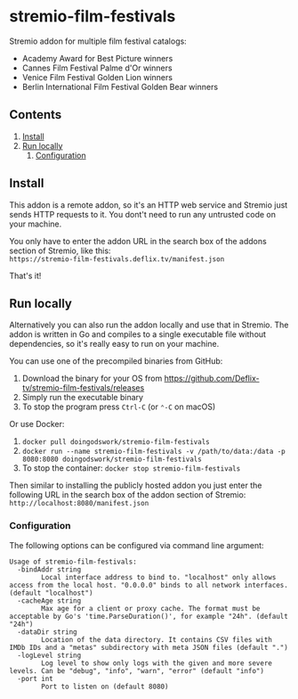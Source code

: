 stremio-film-festivals
==================

Stremio addon for multiple film festival catalogs:

- Academy Award for Best Picture winners
- Cannes Film Festival Palme d'Or winners
- Venice Film Festival Golden Lion winners
- Berlin International Film Festival Golden Bear winners

Contents
--------

1. [Install](#install)
2. [Run locally](#run-locally)
   1. [Configuration](#configuration)

Install
-------

This addon is a remote addon, so it's an HTTP web service and Stremio just sends HTTP requests to it. You dont't need to run any untrusted code on your machine.

You only have to enter the addon URL in the search box of the addons section of Stremio, like this:  
`https://stremio-film-festivals.deflix.tv/manifest.json`

That's it!

Run locally
-----------

Alternatively you can also run the addon locally and use that in Stremio. The addon is written in Go and compiles to a single executable file without dependencies, so it's really easy to run on your machine.

You can use one of the precompiled binaries from GitHub:

1. Download the binary for your OS from <https://github.com/Deflix-tv/stremio-film-festivals/releases>
2. Simply run the executable binary
3. To stop the program press `Ctrl-C` (or `⌃-C` on macOS)

Or use Docker:

1. `docker pull doingodswork/stremio-film-festivals`
2. `docker run --name stremio-film-festivals -v /path/to/data:/data -p 8080:8080 doingodswork/stremio-film-festivals`
3. To stop the container: `docker stop stremio-film-festivals`

Then similar to installing the publicly hosted addon you just enter the following URL in the search box of the addon section of Stremio:  
`http://localhost:8080/manifest.json`

### Configuration

The following options can be configured via command line argument:

```text
Usage of stremio-film-festivals:
  -bindAddr string
        Local interface address to bind to. "localhost" only allows access from the local host. "0.0.0.0" binds to all network interfaces. (default "localhost")
  -cacheAge string
        Max age for a client or proxy cache. The format must be acceptable by Go's 'time.ParseDuration()', for example "24h". (default "24h")
  -dataDir string
        Location of the data directory. It contains CSV files with IMDb IDs and a "metas" subdirectory with meta JSON files (default ".")
  -logLevel string
        Log level to show only logs with the given and more severe levels. Can be "debug", "info", "warn", "error" (default "info")
  -port int
        Port to listen on (default 8080)
```
